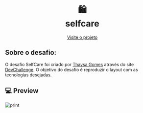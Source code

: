 <h1 align="center">
 🛍  <br> selfcare  </h1>
 

<p align="center">
  <a href="https://selfcare-sage.vercel.app/">Visite o projeto</a>
</p>

## Sobre o desafio:
O desafio SelfCare foi criado por <a href="https://github.com/thaysagomes/">Thaysa Gomes</a> através do site <a href="https://www.devchallenge.com.br/">DevChallenge</a>. O objetivo do desafio é reproduzir o layout com as tecnologias desejadas.


## 💻 Preview

![print](https://user-images.githubusercontent.com/85360804/147832657-55bf0b13-9493-443d-a62a-b38a548b690d.png)



